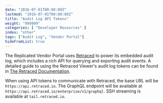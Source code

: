 ```yaml
---
date: "2016-07-01T00:00:00Z"
lastmod: "2016-07-01T00:00:00Z"
title: "Audit Log API Tokens"
weight: "999999"
categories: [ "Developer Resources" ]
index: "other"
tags: ["Audit Log", "Vendor Portal"]
hideFromList: true
---
```


The Replicated Vendor Portal uses [Retraced](https://preview.retraced.io) to power its embedded audit log, which includes a rich API for querying and exporting audit events. A detailed guide to using the Retraced Viewer's audit log tokens can be found in [The Retraced Documentation](https://preview.retraced.io/documentation/exposing-retraced-data/enterprise-api/).

When using API tokens to communicate with Retraced, the base URL will be `https://api.retraced.io`. The GraphQL endpoint will be available at `https://api.retraced.io/enterprise/v1/graphql`. SSH streaming is available at `tail.retraced.io`.
